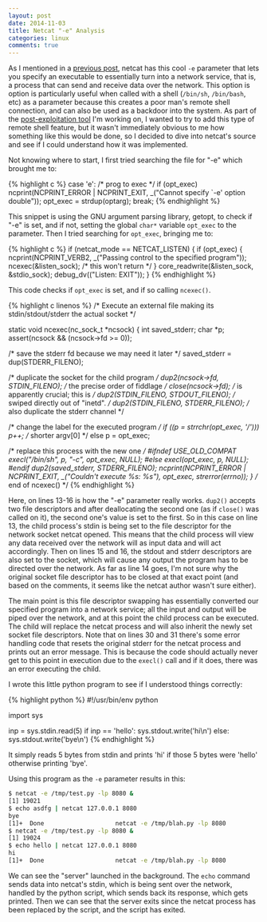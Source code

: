 ```yaml
---
layout: post
date: 2014-11-03
title: Netcat "-e" Analysis
categories: linux
comments: true
---
```


As I mentioned in a [previous post](http://blog.mark.lc/blog/2014/03/05/netcat/), netcat has this cool
`-e` parameter that lets you specify an executable to essentially turn into
a network service, that is, a process that can send and receive data over the
network. This option is option is particularly useful when called with a shell
(`/bin/sh`, `/bin/bash`, etc) as a parameter because this creates a poor man's
remote shell connection, and can also be used as a backdoor into the system.
As part of the [post-exploitation tool](https://github.com/mossberg/poet) I'm
working on, I wanted to try to add this type of remote shell feature, but it
wasn't immediately obvious to me
how something like this would be done, so I decided to dive into netcat's
source and see if I could understand how it was implemented.

Not knowing where to start, I first tried searching the file for "-e" which
brought me to:

{% highlight c %}
case 'e':           /* prog to exec */
  if (opt_exec)
ncprint(NCPRINT_ERROR | NCPRINT_EXIT,
    _("Cannot specify `-e' option double"));
  opt_exec = strdup(optarg);
  break;
{% endhighlight %}

This snippet is using the GNU argument parsing library, getopt, to check if
"-e" is set, and if not, setting the global `char*` variable `opt_exec` to the
parameter. Then I tried searching for `opt_exec`, bringing me to:


{% highlight c %}
if (netcat_mode == NETCAT_LISTEN) {
  if (opt_exec) {
ncprint(NCPRINT_VERB2, _("Passing control to the specified program"));
ncexec(&listen_sock);       /* this won't return */
  }
  core_readwrite(&listen_sock, &stdio_sock);
  debug_dv(("Listen: EXIT"));
}
{% endhighlight %}

This code checks if `opt_exec` is set, and if so calling `ncexec()`.

{% highlight c linenos %}
/* Execute an external file making its stdin/stdout/stderr the actual socket */

static void ncexec(nc_sock_t *ncsock)
{
  int saved_stderr;
  char *p;
  assert(ncsock && (ncsock->fd >= 0));

  /* save the stderr fd because we may need it later */
  saved_stderr = dup(STDERR_FILENO);

  /* duplicate the socket for the child program */
  dup2(ncsock->fd, STDIN_FILENO);   /* the precise order of fiddlage */
  close(ncsock->fd);            /* is apparently crucial; this is */
  dup2(STDIN_FILENO, STDOUT_FILENO);    /* swiped directly out of "inetd". */
  dup2(STDIN_FILENO, STDERR_FILENO);    /* also duplicate the stderr channel */

  /* change the label for the executed program */
  if ((p = strrchr(opt_exec, '/')))
    p++;            /* shorter argv[0] */
  else
    p = opt_exec;

  /* replace this process with the new one */
#ifndef USE_OLD_COMPAT
  execl("/bin/sh", p, "-c", opt_exec, NULL);
#else
  execl(opt_exec, p, NULL);
#endif
  dup2(saved_stderr, STDERR_FILENO);
  ncprint(NCPRINT_ERROR | NCPRINT_EXIT, _("Couldn't execute %s: %s"),
      opt_exec, strerror(errno));
}               /* end of ncexec() */ 
{% endhighlight %}

Here, on lines 13-16 is how the "-e" parameter really works. `dup2()` accepts
two file descriptors and after deallocating the second one (as if `close()`
was called on it), the second one's value is set to the first. So in this
case on line 13, the child process's stdin is being set to the file descriptor for the
network socket netcat opened. This means that the child process will view
any data received over the network will as input data and will act accordingly.
Then on lines 15 and 16, the stdout and stderr descriptors are also set to the
socket, which will cause any output the program has to be directed over the
network. As far as line 14 goes, I'm not sure why the original socket file descriptor
has to be closed at that exact point (and based on the comments, it seems like
the netcat author wasn't sure either).

The main point is this file descriptor swapping has essentially
converted our specified program into a network service; all the input and output
will be piped over the network, and at this point the child process can
be executed. The child will replace the netcat process and will also inherit
the newly set socket file descriptors. Note that on lines 30 and 31 there's
some error handling code that resets the original stderr for the netcat process
and prints out an error message. This is because the code should actually
never get to this point in execution due to the `execl()` call and if it does,
there was an error executing the child.

I wrote this little python program to see if I understood
things correctly:

{% highlight python %}
#!/usr/bin/env python

import sys

inp = sys.stdin.read(5)
if inp == 'hello':
    sys.stdout.write('hi\n')
else:
    sys.stdout.write('bye\n')
{% endhighlight %}

It simply reads 5 bytes from stdin and prints 'hi' if those 5 bytes were 'hello'
otherwise printing 'bye'.

Using this program as the `-e` parameter results in this:

```sh
$ netcat -e /tmp/test.py -lp 8080 &
[1] 19021
$ echo asdfg | netcat 127.0.0.1 8080
bye
[1]+  Done                    netcat -e /tmp/blah.py -lp 8080
$ netcat -e /tmp/test.py -lp 8080 &
[1] 19024
$ echo hello | netcat 127.0.0.1 8080
hi
[1]+  Done                    netcat -e /tmp/blah.py -lp 8080
```

We can see the "server" launched in the background. The `echo` command sends
data into netcat's stdin, which is being sent over the network, handled by
the python script, which sends back its response, which gets printed. Then we
can see that the server exits since the netcat process has been replaced by
the script, and the script has exited.
